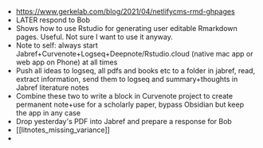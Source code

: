 - https://www.gerkelab.com/blog/2021/04/netlifycms-rmd-ghpages
- LATER respond to Bob
- Shows how to use Rstudio for generating user editable Rmarkdown pages. Useful. Not sure I want to use it anyway.
- Note to self: always start Jabref+Curvenote+Logseq+Deepnote/Rstudio.cloud (native mac app or web app on Phone) at all times
- Push all ideas to logseq, all pdfs and books etc to a folder in jabref, read, extract information, send them to logseq and summary+thoughts in Jabref literature  notes
- Combine these two to write a block in Curvenote project to create permanent note+use for a scholarly paper, bypass Obsidian but keep the app in any case
- Drop yesterday's PDF into Jabref and prepare a response for Bob
- [[litnotes_missing_variance]]
-